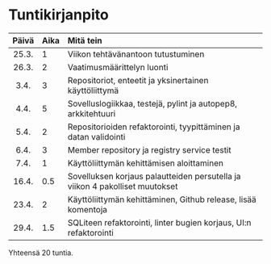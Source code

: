 # Tuntikirjanpito

| Päivä | Aika | Mitä tein                                                                    |
| :---: | :--- | :--------------------------------------------------------------------------- |
| 25.3. | 1    | Viikon tehtävänantoon tutustuminen                                           |
| 26.3. | 2    | Vaatimusmäärittelyn luonti                                                   |
| 3.4.  | 3    | Repositoriot, enteetit ja yksinertainen käyttöliittymä                       |
| 4.4.  | 5    | Sovelluslogiikkaa, testejä, pylint ja autopep8, arkkitehtuuri                |
| 5.4.  | 2    | Repositorioiden refaktorointi, tyypittäminen ja datan validointi             |
| 6.4.  | 3    | Member repository ja registry service testit                                 |
| 7.4.  | 1    | Käyttöliittymän kehittämisen aloittaminen                                    |
| 16.4. | 0.5  | Sovelluksen korjaus palautteiden persutella ja viikon 4 pakolliset muutokset |
| 23.4. | 2    | Käyttöliittymän kehittäminen, Github release, lisää komentoja                |
| 29.4. | 1.5  | SQLiteen refaktorointi, linter bugien korjaus, UI:n refaktorointi            |

Yhteensä 20 tuntia.

